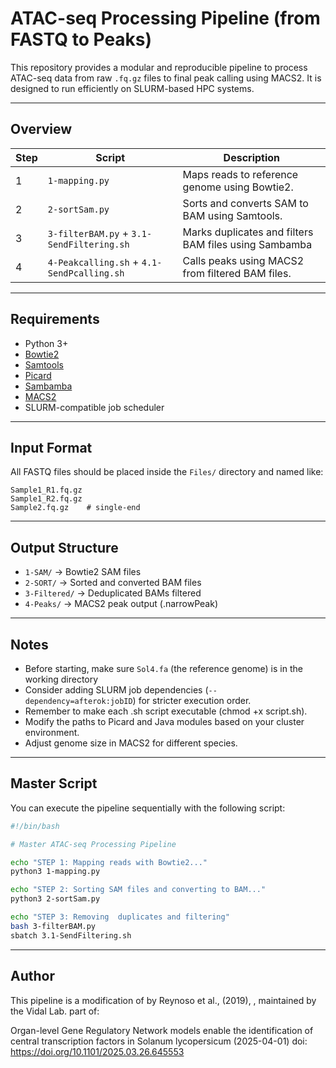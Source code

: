 # ATAC-seq Processing Pipeline (from FASTQ to Peaks)

This repository provides a modular and reproducible pipeline to process ATAC-seq data from raw `.fq.gz` files to final peak calling using MACS2. It is designed to run efficiently on SLURM-based HPC systems.

---

## Overview

| Step | Script           | Description                                                               |
|------|------------------|---------------------------------------------------------------------------|
| 1    | `1-mapping.py`       | Maps reads to reference genome using Bowtie2.                            |
| 2    | `2-sortSam.py`   | Sorts and converts SAM to BAM using Samtools.                 |
| 3    | `3-filterBAM.py` + `3.1-SendFiltering.sh`    | Marks duplicates and filters BAM files using Sambamba       |
| 4    | `4-Peakcalling.sh` + `4.1-SendPcalling.sh`     |  Calls peaks using MACS2 from filtered BAM files.               |

---

##  Requirements


- Python 3+
- [Bowtie2](http://bowtie-bio.sourceforge.net/bowtie2/)
- [Samtools](http://www.htslib.org/)
- [Picard](https://broadinstitute.github.io/picard/)
- [Sambamba](https://github.com/biod/sambamba)
- [MACS2](https://github.com/macs3-project/MACS)
- SLURM-compatible job scheduler

---

## Input Format

All FASTQ files should be placed inside the `Files/` directory and named like:

```
Sample1_R1.fq.gz
Sample1_R2.fq.gz
Sample2.fq.gz    # single-end
```

---

## Output Structure

- `1-SAM/` → Bowtie2 SAM files
- `2-SORT/` → Sorted and converted BAM files
- `3-Filtered/` → Deduplicated BAMs filtered
- `4-Peaks/` → MACS2 peak output (.narrowPeak)

---

##  Notes
- Before starting, make sure `Sol4.fa` (the reference genome) is in the working directory
- Consider adding SLURM job dependencies (`--dependency=afterok:jobID`) for stricter execution order.
- Remember to make each .sh script executable (chmod +x script.sh).
- Modify the paths to Picard and Java modules based on your cluster environment.
- Adjust genome size in MACS2 for different species.


---

##  Master Script

You can execute the pipeline sequentially with the following script:

```bash
#!/bin/bash

# Master ATAC-seq Processing Pipeline

echo "STEP 1: Mapping reads with Bowtie2..."
python3 1-mapping.py

echo "STEP 2: Sorting SAM files and converting to BAM..."
python3 2-sortSam.py

echo "STEP 3: Removing  duplicates and filtering"
bash 3-filterBAM.py 
sbatch 3.1-SendFiltering.sh
```

---

## Author

This pipeline is a modification of by Reynoso et al., (2019), , maintained by the Vidal Lab.
part of:

Organ-level Gene Regulatory Network models enable the identification of central transcription factors in Solanum lycopersicum (2025-04-01)
doi: https://doi.org/10.1101/2025.03.26.645553
